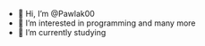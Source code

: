 - 👋 Hi, I’m @Pawlak00
- 👀 I’m interested in programming and many more
- 🌱 I’m currently studying 
<!---
Pawlak00/Pawlak00 is a ✨ special ✨ repository because its `README.md` (this file) appears on your GitHub profile.
You can click the Preview link to take a look at your changes.
--->
